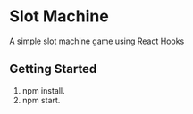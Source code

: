 # Slot Machine
A simple slot machine game using React Hooks

Getting Started
---------------
1. npm install.
2. npm start.